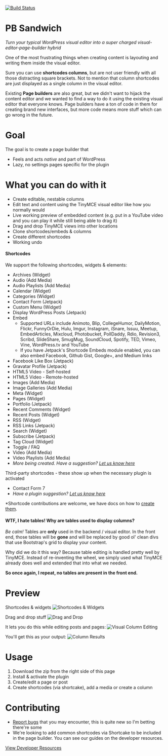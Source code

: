 [![Build Status](https://travis-ci.org/gambitph/Page-Builder-Sandwich.svg?branch=master)](https://travis-ci.org/gambitph/Page-Builder-Sandwich)

# PB Sandwich
*Turn your typical WordPress visual editor into a super charged visual-editor-page-builder hybrid*

One of the most frustrating things when creating content is layouting and writing them inside the visual editor.

Sure you can use **shortcodes columns**, but are not user friendly with all those distracting square brackets. Not to mention that column shortcodes are just displayed as a single column in the visual editor.

Existing **Page builders** are also great, but we didn't want to hijack the content editor and we wanted to find a way to do it using the existing visual editor that everyone knows. Page builders have a ton of code in them for creating brand new interfaces, but more code means more stuff which can go wrong in the future.

# Goal

The goal is to create a page builder that
* Feels and acts *native* and part of WordPress
* Lazy, no settings pages specific for the plugin

# What you can do with it

* Create editable, nestable columns
* Edit text and content using the TinyMCE visual editor like how you normally would
* Live working preview of embedded content (e.g. put in a YouTube video and you can play it while still being able to drag it)
* Drag and drop TinyMCE views into other locations
* Clone shortcodes/embeds & columns
* Create different shortcodes
* Working undo

#### Shortcodes

We support the following shortcodes, widgets & elements:

* Archives (Widget)
* Audio (Add Media)
* Audio Playlists (Add Media)
* Calendar (Widget)
* Categories (Widget)
* Contact Form (Jetpack)
* Custom Menu (Widget)
* Display WordPress Posts (Jetpack)
* Embed
	* Supported URLs include Animoto, Blip, CollegeHumor, DailyMotion, Flickr, FunnyOrDie, Hulu, Imgur, Instagram, iSnare, Issuu, Meetup, EmbedArticles, Mixcloud, Photobucket, PollDaddy, Rdio, Revision3, Scribd, SlideShare, SmugMug, SoundCloud, Spotify, TED, Vimeo, Vine, WordPress.tv and YouTube
	* If you have Jetpack's Shortcode Embeds module enabled, you can also embed Facebook, Github Gist, Google+, and Medium links
* Facebook Like Box (Jetpack)
* Gravatar Profile (Jetpack)
* HTML5 Video - Self-hosted
* HTML5 Video - Remote-hosted
* Images (Add Media)
* Image Galleries (Add Media)
* Meta (Widget)
* Pages (Widget)
* Portfolio (Jetpack)
* Recent Comments (Widget)
* Recent Posts (Widget)
* RSS (Widget)
* RSS Links (Jetpack)
* Search (Widget)
* Subscribe (Jetpack)
* Tag Cloud (Widget)
* Toggle / FAQ
* Video (Add Media)
* Video Playlists (Add Media)
* *More being created. Have a suggestion? [Let us know here](https://github.com/gambitph/Page-Builder-Sandwich/issues/new)*

Third-party shortcodes - these show up when the necessary plugin is activated

* Contact Form 7
* *Have a plugin suggestion? [Let us know here](https://github.com/gambitph/Page-Builder-Sandwich/issues/new)*

*Shortcode contributions are welcome, we have docs on how to [create them](https://github.com/gambitph/Page-Builder-Sandwich/wiki/Creating-a-Shortcode).

#### WTF, I hate tables! Why are tables used to display columns?

*Be calm!* Tables are **only** used in the backend / visual editor. In the front end, those tables will be **gone** and will be replaced by good ol' clean divs that use Bootstrap's grid to display your content.

Why did we do it this way? Because table editing is handled pretty well by TinyMCE. Instead of re-inventing the wheel, we simply used what TinyMCE already does well and extended that into what we needed.

**So once again, I repeat, no tables are present in the front end.**

# Preview

Shortcodes & widgets
![Shortcodes & Widgets](https://raw.githubusercontent.com/gambitph/Page-Builder-Sandwich/master/preview/shortcodes.jpg)

Drag and drop stuff
![Drag and Drop](https://raw.githubusercontent.com/gambitph/Page-Builder-Sandwich/master/preview/drag-and-drop.jpg)

It lets you do this while editing posts and pages:
![Visual Column Editing](https://raw.githubusercontent.com/gambitph/Page-Builder-Sandwich/master/preview/visual-editor.jpg)

You'll get this as your output:
![Column Results](https://raw.githubusercontent.com/gambitph/Page-Builder-Sandwich/master/preview/frontend.jpg)

# Usage

1. Download the zip from the right side of this page
2. Install & activate the plugin
3. Create/edit a page or post
4. Create shortcodes (via shortcake), add a media or create a column

# Contributing

* [Report bugs](https://github.com/gambitph/Page-Builder-Sandwich/issues) that you may encounter, this is quite new so I'm betting there're some
* We're looking to add common shortcodes via Shortcake to be included in the page builder. You can see our guides on the developer resources.

[View Developer Resources](https://github.com/gambitph/Page-Builder-Sandwich/wiki)